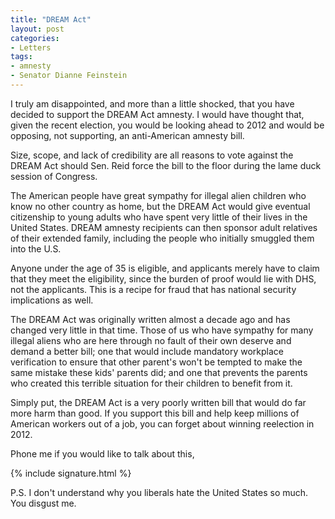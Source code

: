 ```yaml
---
title: "DREAM Act"
layout: post
categories:
- Letters
tags:
- amnesty
- Senator Dianne Feinstein
---
```


I truly am disappointed, and more than a little shocked, that you have decided to support the DREAM Act amnesty. I would have thought that, given the recent election, you would be looking ahead to 2012 and would be opposing, not supporting, an anti-American amnesty bill.

Size, scope, and lack of credibility are all reasons to vote against the DREAM Act should Sen. Reid force the bill to the floor during the lame duck session of Congress.

The American people have great sympathy for illegal alien children who know no other country as home, but the DREAM Act would give eventual citizenship to young adults who have spent very little of their lives in the United States. DREAM amnesty recipients can then sponsor adult relatives of their extended family, including the people who initially smuggled them into the U.S.

Anyone under the age of 35 is eligible, and applicants merely have to claim that they meet the eligibility, since the burden of proof would lie with DHS, not the applicants. This is a recipe for fraud that has national security implications as well.

The DREAM Act was originally written almost a decade ago and has changed very little in that time. Those of us who have sympathy for many illegal aliens who are here through no fault of their own deserve and demand a better bill; one that would include mandatory workplace verification to ensure that other parent's won't be tempted to make the same mistake these kids' parents did; and one that prevents the parents who created this terrible situation for their children to benefit from it.

Simply put, the DREAM Act is a very poorly written bill that would do far more harm than good. If you support this bill and help keep millions of American workers out of a job, you can forget about winning reelection in 2012.

Phone me if you would like to talk about this,

{% include signature.html %}

P.S. I don't understand why you liberals hate the United States so much. You disgust me.
